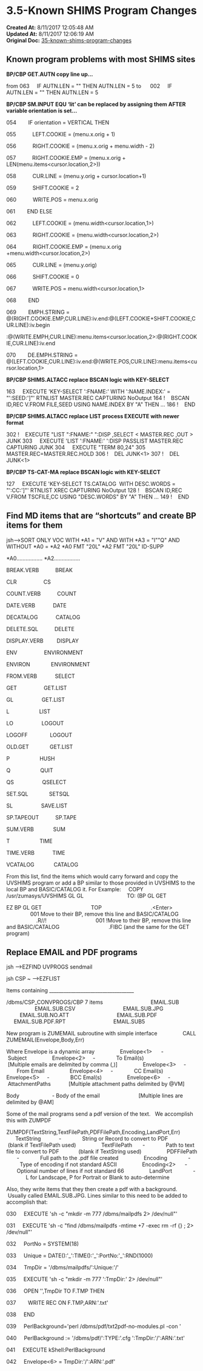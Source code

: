 # 3.5-Known SHIMS Program Changes

**Created At:** 8/11/2017 12:05:48 AM  
**Updated At:** 8/11/2017 12:06:19 AM  
**Original Doc:** [35-known-shims-program-changes](https://docs.jbase.com/36040-migration-knowledge-base/35-known-shims-program-changes)  


## Known program problems with most SHIMS sites

**BP/CBP GET.AUTN copy line up...**

from 063     IF AUTN.LEN = "" THEN AUTN.LEN = 5
to      002     IF AUTN.LEN = "" THEN AUTN.LEN = 5

**BP/CBP SM.INPUT EQU ‘lit’ can be replaced by assigning them AFTER variable orientation is set…**

054        IF orientation = VERTICAL THEN

055           LEFT.COOKIE = (menu.x.orig + 1)

056           RIGHT.COOKIE = (menu.x.orig + menu.width - 2)

057           RIGHT.COOKIE.EMP = (menu.x.orig + LEN(menu.items&lt;cursor.location,2&gt;))

058           CUR.LINE = (menu.y.orig + cursor.location+1)

059           SHIFT.COOKIE = 2

060           WRITE.POS = menu.x.orig

061        END ELSE

062           LEFT.COOKIE = (menu.width&lt;cursor.location,1&gt;)

063           RIGHT.COOKIE = (menu.width&lt;cursor.location,2&gt;)

064           RIGHT.COOKIE.EMP = (menu.x.orig +menu.width&lt;cursor.location,2&gt;)

065           CUR.LINE = (menu.y.orig)

066           SHIFT.COOKIE = 0

067           WRITE.POS = menu.width&lt;cursor.location,1&gt;

068        END

069        EMPH.STRING = @(RIGHT.COOKIE.EMP,CUR.LINE):iv.end:@(LEFT.COOKIE+SHIFT.COOKIE,CUR.LINE):iv.begin

:@(WRITE.EMPH,CUR.LINE):menu.items&lt;cursor.location,2&gt;:@(RIGHT.COOKIE,CUR.LINE):iv.end

070        DE.EMPH.STRING = @(LEFT.COOKIE,CUR.LINE):iv.end:@(WRITE.POS,CUR.LINE):menu.items&lt;cursor.location,1&gt;

**BP/CBP SHIMS.ALTACC replace BSCAN logic with KEY-SELECT**

163     EXECUTE 'KEY-SELECT ':FNAME:' WITH ':NAME.INDEX:' = "':SEED:']"' RTNLIST MASTER.REC CAPTURING NoOutput
164 !    BSCAN ID,REC V.FROM FILE,SEED USING NAME.INDEX BY "A" THEN
…
186 !    END

**BP/CBP SHIMS.ALTACC replace LIST process EXECUTE with newer format**

302 !    EXECUTE "LIST ":FNAME:" ":DISP ,SELECT &lt; MASTER.REC ,OUT &gt; JUNK
303     EXECUTE 'LIST ':FNAME:' ':DISP PASSLIST MASTER.REC CAPTURING JUNK
304     EXECUTE "TERM 80,24"
305     MASTER.REC=MASTER.REC.HOLD
306 !    DEL JUNK&lt;1&gt;
307 !    DEL JUNK&lt;1&gt;

**BP/CBP TS-CAT-MA replace BSCAN logic with KEY-SELECT**

127     EXECUTE 'KEY-SELECT TS.CATALOG  WITH DESC.WORDS = "':CC:']"' RTNLIST XREC CAPTURING NoOutput
128 !    BSCAN ID,REC V.FROM TSCFILE,CC USING "DESC.WORDS" BY "A" THEN
…
149 !    END



## Find MD items that are “shortcuts” and create BP items for them

jsh--&gt;SORT ONLY VOC WITH \*A1 = "V" AND WITH \*A3 = "I""Q" AND WITHOUT \*A0 = \*A2 \*A0 FMT "20L" \*A2 FMT "20L" ID-SUPP

\*A0................. \*A2.................

BREAK.VERB           BREAK

CLR                  CS

COUNT.VERB           COUNT

DATE.VERB            DATE

DECATALOG            CATALOG

DELETE.SQL           DELETE

DISPLAY.VERB         DISPLAY

ENV                  ENVIRONMENT

ENVIRON              ENVIRONMENT

FROM.VERB            SELECT

GET                  GET.LIST

GL                   GET.LIST

L                    LIST

LO                   LOGOUT

LOGOFF               LOGOUT

OLD.GET              GET.LIST

P                    HUSH

Q                    QUIT

QS                   QSELECT

SET.SQL              SETSQL

SL                   SAVE.LIST

SP.TAPEOUT           SP.TAPE

SUM.VERB             SUM

T                    TIME

TIME.VERB            TIME

VCATALOG             CATALOG

From this list, find the items which would carry forward and copy the UVSHIMS program or add a BP similar to those provided in UVSHIMS to the local BP and BASIC/CATALOG it.
For Example:     COPY /usr/zumasys/UVSHIMS GL GL
                            TO: (BP GL GET

EZ BP GL GET
                                TOP
                                .&lt;Enter&gt;
                                001 Move to their BP, remove this line and BASIC/CATALOG
                                .R//!
                                001 !Move to their BP, remove this line and BASIC/CATALOG
                                .FIBC (and the same for the GET program)



## Replace EMAIL and PDF programs

jsh --&gt;EZFIND UVPROGS sendmail

jsh CSP ~ --&gt;EZFLIST

Items containing \_\_\_\_\_\_\_\_\_\_\_\_\_\_\_\_\_\_\_\_\_\_\_\_\_\_\_\_\_\_\_\_\_\_\_

/dbms/CSP\_CONVPROGS/CBP 7 items
                               EMAIL.SUB
                               EMAIL.SUB.CSV
                               EMAIL.SUB.JPG
                               EMAIL.SUB.NO.ATT
                               EMAIL.SUB.PDF
                               EMAIL.SUB.PDF.RPT
                               EMAIL.SUB5

New program is ZUMEMAIL subroutine with simple interface
                CALL ZUMEMAIL(Envelope,Body,Err)

Where Envelope is a dynamic array
                Envelope&lt;1&gt;      -              Subject
                Envelope&lt;2&gt;     -              To Email(s)                          [Multiple emails are delimited by comma (,)]
                Envelope&lt;3&gt;     -              From Email
                Envelope&lt;4&gt;     -              CC Email(s)
                Envelope&lt;5&gt;     -              BCC Emal(s)
                Envelope&lt;6&gt;     -              AttachmentPaths            [Multiple attachment paths delimited by @VM]

Body                      - Body of the email                          [Multiple lines are delimited by @AM]

Some of the mail programs send a pdf version of the text.   We accomplish this with ZUMPDF

ZUMPDF(TextString,TextFilePath,PDFFilePath,Encoding,LandPort,Err)
                TextString            -              String or Record to convert to PDF            (blank if TextFilePath used)
                TextFilePath       -              Path to text file to convert to PDF             (blank if TextString used)
                PDFFilePath        -              Full path to the .pdf file created
                Encoding              -              Type of encoding if not standard ASCII
                Encoding&lt;2&gt;      -              Optional number of lines if not standard 66
                LandPort              -              L for Landscape, P for Portrait or Blank to auto-determine

Also, they write items that they then create a pdf with a background.  Usually called EMAIL.SUB.JPG.
Lines similar to this need to be added to accomplish that:

030     EXECUTE 'sh -c "mkdir -m 777 /dbms/mailpdfs 2&gt; /dev/null"'

031     EXECUTE 'sh -c "find /dbms/mailpdfs -mtime +7 -exec rm -rf {} \; 2&gt; /dev/null"'

032     PortNo = SYSTEM(18)

033     Unique = DATE():'\_':TIME():'\_':PortNo:'\_':RND(1000)

034     TmpDir = '/dbms/mailpdfs/':Unique:'/'

035     EXECUTE 'sh -c "mkdir -m 777 ':TmpDir:' 2&gt; /dev/null"'

036     OPEN '',TmpDir TO F.TMP THEN

037        WRITE REC ON F.TMP,ARN:'.txt'

038     END

039     PerlBackground='perl /dbms/pdf/txt2pdf-no-modules.pl -con '

040     PerlBackground := '/dbms/pdf/':TYPE:'.cfg ':TmpDir:'/':ARN:'.txt'

041     EXECUTE kShell:PerlBackground

042     Envelope&lt;6&gt; = TmpDir:'/':ARN:'.pdf'
